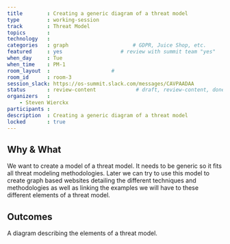 ```yaml
---
title        : Creating a generic diagram of a threat model
type         : working-session
track        : Threat Model
topics       : 
technology   :
categories   : graph                     # GDPR, Juice Shop, etc.
featured     : yes                   # review with summit team "yes"
when_day     : Tue
when_time    : PM-1
room_layout  :                    #
room_id      : room-3
session_slack: https://os-summit.slack.com/messages/CAVPAADAA
status       : review-content             # draft, review-content, done
organizers   :
    - Steven Wierckx
participants :
description  : Creating a generic diagram of a threat model
locked       : true
---
```


## Why & What

We want to create a model of a threat model. It needs to be generic so it fits all threat modeling methodologies. Later we can try to use this model to create graph based websites detailing the different techniques and methodologies as well as linking the examples we will have to these different elements of a threat model.

## Outcomes

A diagram describing the elements of a threat model. 

